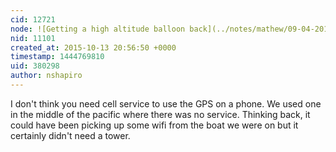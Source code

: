 ```yaml
---
cid: 12721
node: ![Getting a high altitude balloon back](../notes/mathew/09-04-2014/getting-a-high-altitude-balloon-back)
nid: 11101
created_at: 2015-10-13 20:56:50 +0000
timestamp: 1444769810
uid: 380298
author: nshapiro
---
```


I don't think you need cell service to use the GPS on a phone. We used one in the middle of the pacific where there was no service. Thinking back, it could have been picking up some wifi from the boat we were on but it certainly didn't need a tower. 